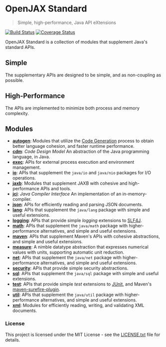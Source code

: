 # OpenJAX Standard

> Simple, high-performance, Java API eXtensions

[![Build Status](https://travis-ci.org/openjax/standard.png)](https://travis-ci.org/openjax/standard)
[![Coverage Status](https://coveralls.io/repos/github/openjax/standard/badge.svg)](https://coveralls.io/github/openjax/standard)

OpenJAX Standard is a collection of modules that supplement Java's standard APIs.

## Simple

The supplementary APIs are designed to be simple, and as non-coupling as possible.

## High-Performance

The APIs are implemented to minimize both process and memory complexity.

## Modules

* **[autogen][autogen]**: Modules that utilize the [Code Generation][codegen] process to obtain better language cohesion, and faster runtime performance.
* **[cdm][cdm]**: _Code Design Model_ An abstraction of the Java programming language, in Java.
* **[exec][exec]**: APIs for external process execution and environment management.
* **[io][io]**: APIs that supplement the `java/io` and `java/nio` packages for I/O operations.
* **[jaxb][jaxb]**: Modules that supplement JAXB with cohesive and high-performance APIs and tools.
* **[jci][jci]**: _Java Compiler Interface_ An implementation of an in-memory-compiler.
* **[json][json]**: APIs for efficiently reading and parsing JSON documents.
* **[lang][lang]**: APIs that supplement the `java/lang` package with simple and useful extensions.
* **[logging][logging]**: APIs that provide simple _logging_ extensions to [SLF4J][slf4j].
* **[math][math]**: APIs that supplement the `java/math` package with higher-performance alternatives, and simple and useful extensions.
* **[maven][maven]**: APIs that supplement Maven's APIs with cohesive abstractions, and simple and useful extensions.
* **[measure][measure]**: A nimble datatype abstraction that expresses numerical values with units, supporting automatic unit reduction.
* **[net][net]**: APIs that supplement the `java/net` package with higher-performance alternatives, and simple and useful extensions.
* **[security][security]**: APIs that provide simple security abstractions.
* **[sql][sql]**: APIs that supplement the `java/sql` package with simple and useful extensions.
* **[test][test]**: APIs that provide simple _test_ extensions to [JUnit][junit], and Maven's [maven-surefire-plugin][maven-surefire-plugin].
* **[util][util]**: APIs that supplement the `java/util` package with higher-performance alternatives, and simple and useful extensions.
* **[xml][xml]**: Modules for efficiently reading, writing, and validating XML documents.

### License

This project is licensed under the MIT License - see the [LICENSE.txt](LICENSE.txt) file for details.

[autogen]: /../../../../openjax/standard-autogen
[cdm]: /../../../../openjax/standard-cdm
[exec]: /../../../../openjax/standard-exec
[io]: /../../../../openjax/standard-io
[jaxb]: /../../../../openjax/standard-jaxb
[jci]: /../../../../openjax/standard-jci
[json]: /../../../../openjax/standard-json
[lang]: /../../../../openjax/standard-lang
[logging]: /../../../../openjax/standard-logging
[math]: /../../../../openjax/standard-math
[maven]: /../../../../openjax/standard-maven
[measure]: /../../../../openjax/standard-measure
[net]: /../../../../openjax/standard-net
[security]: /../../../../openjax/standard-security
[sql]: /../../../../openjax/standard-sql
[test]: /../../../../openjax/standard-test
[util]: /../../../../openjax/standard-util
[xml]: /../../../../openjax/standard-xml

[codegen]: https://en.wikipedia.org/wiki/Code_generation_(compiler)
[junit]: https://junit.org
[maven-surefire-plugin]: https://maven.apache.org/surefire/maven-surefire-plugin/
[slf4j]: https://www.slf4j.org/